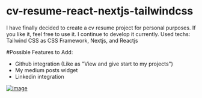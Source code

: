 # cv-resume-react-nextjs-tailwindcss
I have finally decided to create a cv resume project for personal purposes. If you like it, feel free to use it. I continue to develop it currently. Used techs: Tailwind CSS as CSS Framework,  Nextjs, and Reactjs 

#Possible Features to Add:
- Github integration (Like as "View and give start to my projects")
- My medium posts widget
- Linkedin integration

[![image](https://i.hizliresim.com/JVmALB.png)](https://hizliresim.com/JVmALB)
